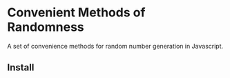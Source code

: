 # Convenient Methods of Randomness
A set of convenience methods for random number generation in Javascript.

## Install
